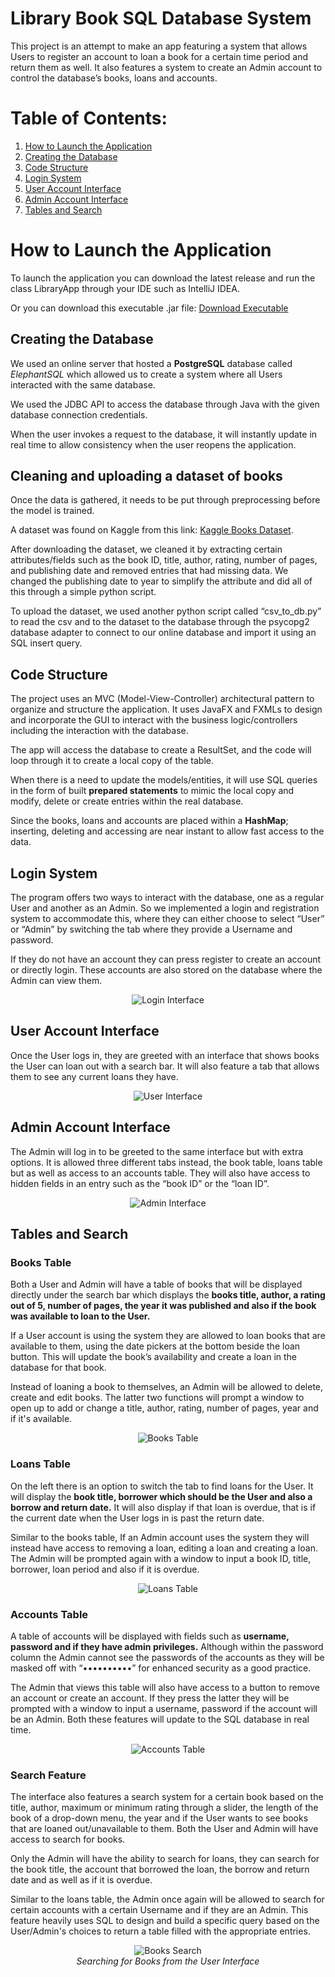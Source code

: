 # Library Book SQL Database System
This project is an attempt to make an app featuring a system that allows Users to register an account to loan a book for a certain time period and return them as well. It also features a system to create an Admin account to control the database’s books, loans and accounts.

# Table of Contents: 
1. [How to Launch the Application](#how-to-launch-the-application)
2. [Creating the Database](#creating-the-database)
3. [Code Structure](#code-structure)
4. [Login System](#login-system)
5. [User Account Interface](#user-account-interface)
6. [Admin Account Interface](#admin-account-interface)
7. [Tables and Search](#tables-and-search)


# How to Launch the Application

To launch the application you can download the latest release and run the class LibraryApp through your IDE such as IntelliJ IDEA.

Or you can download this executable .jar file: [Download Executable](https://drive.google.com/uc?export=download&id=1zsC3LNeb2YvJrFUvYU96lp20uf-7NjB2) 


## Creating the Database
We used an online server that hosted a **PostgreSQL** database called *ElephantSQL* which allowed us to create a system where all Users interacted with the same database. 

We used the JDBC API to access the database through Java with the given database connection credentials. 

When the user invokes a request to the database, it will instantly update in real time to allow consistency when the user reopens the application.

## Cleaning and uploading a dataset of books
Once the data is gathered, it needs to be put through preprocessing before the model is trained.

A dataset was found on Kaggle from this link: [Kaggle Books Dataset](https://www.kaggle.com/datasets/jealousleopard/goodreadsbooks "Go to books dataset"). 

After downloading the dataset, we cleaned it by extracting certain attributes/fields such as the book ID, title, author, rating, number of pages, and publishing date and removed entries that had missing data. We changed the publishing date to year to simplify the attribute and did all of this through a simple python script.

To upload the dataset, we used another python script called “csv_to_db.py” to read the csv and to the dataset to the database through the psycopg2 database adapter to connect to our online database and import it using an SQL insert query.

## Code Structure
The project uses an MVC (Model-View-Controller) architectural pattern to organize and structure the application. It uses JavaFX and FXMLs to design and incorporate the GUI to interact with the business logic/controllers including the interaction with the database. 

The app will access the database to create a ResultSet, and the code will loop through it to create a local copy of the table. 

When there is a need to update the models/entities, it will use SQL queries in the form of built **prepared statements** to mimic the local copy and modify, delete or create entries within the real database. 

Since the books, loans and accounts are placed within a **HashMap**; inserting, deleting and accessing are near instant to allow fast access to the data.

## Login System
The program offers two ways to interact with the database, one as a regular User and another as an Admin. So we implemented a login and registration system to accommodate this, where they can either choose to select “User” or “Admin” by switching the tab where they provide a Username and password. 

If they do not have an account they can press register to create an account or directly login. These accounts are also stored on the database where the Admin can view them.

<p align="center">
  <img src="/resources/login_interface.png" alt="Login Interface">
</p>

## User Account Interface
Once the User logs in, they are greeted with an interface that shows books the User can loan out with a search bar. It will also feature a tab that allows them to see any current loans they have.

<p align="center">
  <img src="/resources/user_interface.png" alt="User Interface">
</p>

## Admin Account Interface
The Admin will log in to be greeted to the same interface but with extra options. It is allowed three different tabs instead, the book table, loans table but as well as access to an accounts table. They will also have access to hidden fields in an entry such as the “book ID” or the “loan ID”.

<p align="center">
  <img src="/resources/admin_interface.png" alt="Admin Interface">
</p>

## Tables and Search

### Books Table
Both a User and Admin will have a table of books that will be displayed directly under the search bar which displays the **books title, author, a rating out of 5, number of pages, the year it was published and also if the book was available to loan to the User.** 

If a User account is using the system they are allowed to loan books that are available to them, using the date pickers at the bottom beside the loan button. This will update the book’s availability and create a loan in the database for that book. 

Instead of loaning a book to themselves, an Admin will be allowed to delete, create and edit books. The latter two functions will prompt a window to open up to add or change a title, author, rating, number of pages, year and if it's available. 

<p align="center">
  <img src="/resources/books_example.png" alt="Books Table">
</p>

### Loans Table
On the left there is an option to switch the tab to find loans for the User. It will display the **book title, borrower which should be the User and also a borrow and return date.** It will also display if that loan is overdue, that is if the current date when the User logs in is past the return date. 

Similar to the books table, If an Admin account uses the system they will instead have access to removing a loan, editing a loan and creating a loan. The Admin will be prompted again with a window to input a book ID, title, borrower, loan period and also if it is overdue. 

<p align="center">
  <img src="/resources/loans_example.png" alt="Loans Table">
</p>

### Accounts Table
A table of accounts will be displayed with fields such as **username, password and if they have admin privileges.** Although within the password column the Admin cannot see the passwords of the accounts as they will be masked off with “••••••••••” for enhanced security as a good practice. 

The Admin that views this table will also have access to a button to remove an account or create an account. If they press the latter they will be prompted with a window to input a username, password if the account will be an Admin. Both these features will update to the SQL database in real time. 

<p align="center">
  <img src="/resources/accounts_example.png" alt="Accounts Table">
</p>

### Search Feature
The interface also features a search system for a certain book based on the title, author, maximum or minimum rating through a slider, the length of the book of a drop-down menu, the year and if the User wants to see books that are loaned out/unavailable to them. Both the User and Admin will have access to search for books. 

Only the Admin will have the ability to search for loans, they can search for the book title, the account that borrowed the loan, the borrow and return date and as well as if it is overdue.

Similar to the loans table, the Admin once again will be allowed to search for certain accounts with a certain Username and if they are an Admin. This feature heavily uses SQL  to design and build a specific query based on the User/Admin's choices to return a table filled with the appropriate entries.

<p align="center">
  <img src="/resources/books_search.png" alt="Books Search">
  <br>
  <em>Searching for Books from the User Interface</em>
</p>

